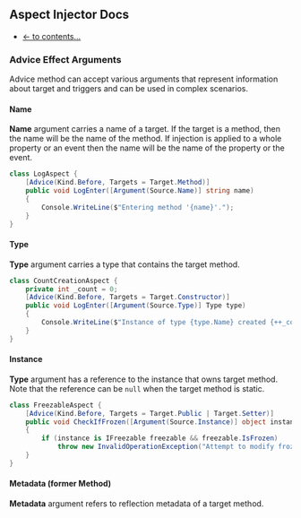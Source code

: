 ## Aspect Injector Docs

- [<- to contents...](readme.md)

### <a name="this"></a>Advice Effect Arguments

Advice method can accept various arguments that represent information about target and triggers and can be used in complex scenarios.

#### Name

**Name** argument carries a name of a target. If the target is a method, then the name will be the name of the method. If injection is applied to a whole property or an event then the name will be the name of the property or the event.

```c#
class LogAspect {
    [Advice(Kind.Before, Targets = Target.Method)]
    public void LogEnter([Argument(Source.Name)] string name)
    {
        Console.WriteLine($"Entering method '{name}'.");
    }
}
```

#### Type

**Type** argument carries a type that contains the target method.

```c#
class CountCreationAspect {
    private int _count = 0;
    [Advice(Kind.Before, Targets = Target.Constructor)]
    public void LogEnter([Argument(Source.Type)] Type type)
    {
        Console.WriteLine($"Instance of type {type.Name} created {++_count} times.");
    }
}
```

#### Instance

**Type** argument has a reference to the instance that owns target method. Note that the reference can be ```null``` when the target method is static.

```c#
class FreezableAspect {
    [Advice(Kind.Before, Targets = Target.Public | Target.Setter)]
    public void CheckIfFrozen([Argument(Source.Instance)] object instance)
    {
        if (instance is IFreezable freezable && freezable.IsFrozen)
            throw new InvalidOperationException("Attempt to modify frozen object.");
    }
}
```

#### Metadata (former Method)

**Metadata** argument refers to reflection metadata of a target method.
